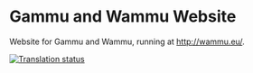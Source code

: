 Gammu and Wammu Website
=======================

Website for Gammu and Wammu, running at <http://wammu.eu/>.

[![Translation status](https://hosted.weblate.org/widgets/gammu/-/svg-badge.svg)](https://hosted.weblate.org/engage/gammu/?utm_source=widget)
